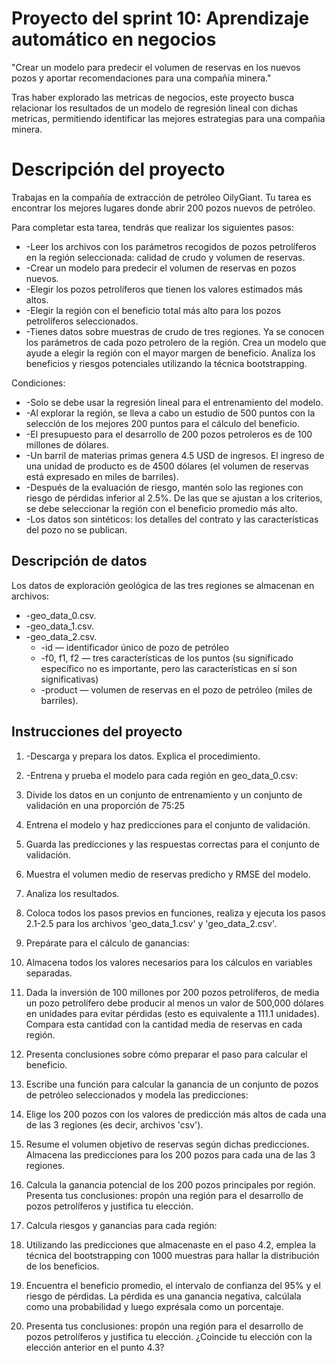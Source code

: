 # Proyecto del sprint 10: Aprendizaje automático en negocios
"Crear un modelo para predecir el volumen de reservas en los nuevos pozos y aportar recomendaciones para una compañía minera."

Tras haber explorado las metricas de negocios, este proyecto busca relacionar los resultados de un modelo de regresión lineal con dichas metricas, permitiendo identificar las mejores estrategias para una compañia minera.



# Descripción del proyecto
Trabajas en la compañía de extracción de petróleo OilyGiant. Tu tarea es encontrar los mejores lugares donde abrir 200 pozos nuevos de petróleo.

Para completar esta tarea, tendrás que realizar los siguientes pasos:

- -Leer los archivos con los parámetros recogidos de pozos petrolíferos en la región seleccionada: calidad de crudo y volumen de reservas.
- -Crear un modelo para predecir el volumen de reservas en pozos nuevos.
- -Elegir los pozos petrolíferos que tienen los valores estimados más altos.
- -Elegir la región con el beneficio total más alto para los pozos petrolíferos seleccionados.
- -Tienes datos sobre muestras de crudo de tres regiones. Ya se conocen los parámetros de cada pozo petrolero de la región. Crea un modelo que ayude a elegir la región con el mayor margen de beneficio. Analiza los beneficios y riesgos potenciales utilizando la técnica bootstrapping.

Condiciones:
- -Solo se debe usar la regresión lineal para el entrenamiento del modelo.
- -Al explorar la región, se lleva a cabo un estudio de 500 puntos con la selección de los mejores 200 puntos para el cálculo del beneficio.
- -El presupuesto para el desarrollo de 200 pozos petroleros es de 100 millones de dólares.
- -Un barril de materias primas genera 4.5 USD de ingresos. El ingreso de una unidad de producto es de 4500 dólares (el volumen de reservas está expresado en miles de barriles).
- -Después de la evaluación de riesgo, mantén solo las regiones con riesgo de pérdidas inferior al 2.5%. De las que se ajustan a los criterios, se debe seleccionar la región con el beneficio promedio más alto.
- -Los datos son sintéticos: los detalles del contrato y las características del pozo no se publican.

## Descripción de datos
Los datos de exploración geológica de las tres regiones se almacenan en archivos:

- -geo_data_0.csv.
- -geo_data_1.csv. 
- -geo_data_2.csv.
  - -id — identificador único de pozo de petróleo
  - -f0, f1, f2 — tres características de los puntos (su significado específico no es importante, pero las características en sí son significativas)
  - -product — volumen de reservas en el pozo de petróleo (miles de barriles).

## Instrucciones del proyecto

1. -Descarga y prepara los datos. Explica el procedimiento.
2. -Entrena y prueba el modelo para cada región en geo_data_0.csv:

  1. Divide los datos en un conjunto de entrenamiento y un conjunto de validación en una proporción de 75:25

  2. Entrena el modelo y haz predicciones para el conjunto de validación.

  3. Guarda las predicciones y las respuestas correctas para el conjunto de validación.

  4. Muestra el volumen medio de reservas predicho y RMSE del modelo.

  5. Analiza los resultados.

  6. Coloca todos los pasos previos en funciones, realiza y ejecuta los pasos 2.1-2.5 para los archivos 'geo_data_1.csv' y 'geo_data_2.csv'.

3. Prepárate para el cálculo de ganancias:

  1. Almacena todos los valores necesarios para los cálculos en variables separadas.

  2. Dada la inversión de 100 millones por 200 pozos petrolíferos, de media un pozo petrolífero debe producir al menos un valor de 500,000 dólares en unidades para evitar pérdidas (esto es equivalente a 111.1 unidades). Compara esta cantidad con la cantidad media de reservas en cada región.

  3. Presenta conclusiones sobre cómo preparar el paso para calcular el beneficio.

4. Escribe una función para calcular la ganancia de un conjunto de pozos de petróleo seleccionados y modela las predicciones:

  1. Elige los 200 pozos con los valores de predicción más altos de cada una de las 3 regiones (es decir, archivos 'csv').

  2. Resume el volumen objetivo de reservas según dichas predicciones. Almacena las predicciones para los 200 pozos para cada una de las 3 regiones.

  3. Calcula la ganancia potencial de los 200 pozos principales por región. Presenta tus conclusiones: propón una región para el desarrollo de pozos petrolíferos y justifica tu elección.

5. Calcula riesgos y ganancias para cada región:

  1. Utilizando las predicciones que almacenaste en el paso 4.2, emplea la técnica del bootstrapping con 1000 muestras para hallar la distribución de los beneficios.

  2. Encuentra el beneficio promedio, el intervalo de confianza del 95% y el riesgo de pérdidas. La pérdida es una ganancia negativa, calcúlala como una probabilidad y luego exprésala como un porcentaje.

  3. Presenta tus conclusiones: propón una región para el desarrollo de pozos petrolíferos y justifica tu elección. ¿Coincide tu elección con la elección anterior en el punto 4.3?
